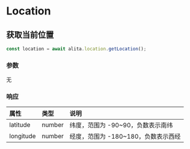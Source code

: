 # Location

## 获取当前位置

```js
const location = await alita.location.getLocation();
```

### 参数

无

### 响应

| 属性 | 类型 | 说明 |
| :- | :- | :- |
| latitude | number | 纬度，范围为 -90~90，负数表示南纬 |
| longitude | number | 经度，范围为 -180~180，负数表示西经 |